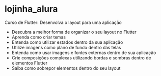 # lojinha_alura

Curso de
Flutter: Desenvolva o layout para uma aplicação

- Descubra a melhor forma de organizar o seu layout no Flutter
- Aprenda como criar temas
- Entenda como utilizar estados dentro da sua aplicação
- Utilize imagens como plano de fundo dentro das telas
- Entenda como usar imagens e fontes externas dentro de sua aplicação
- Crie composições complexas utilizando bordas e sombras dentro de elementos Flutter
- Saiba como sobrepor elementos dentro do seu layout